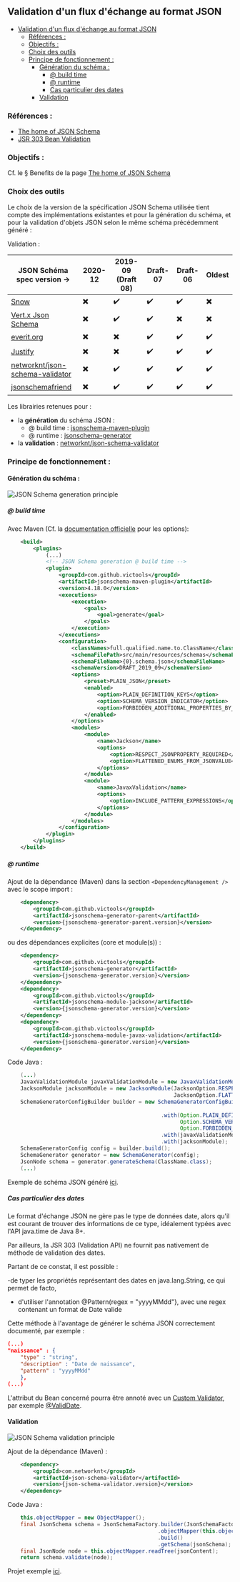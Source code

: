## Validation d'un flux d'échange au format JSON

- [Validation d'un flux d'échange au format JSON](#validation-dun-flux-déchange-au-format-json)
  - [Références :](#références-)
  - [Objectifs :](#objectifs-)
  - [Choix des outils](#choix-des-outils)
  - [Principe de fonctionnement :](#principe-de-fonctionnement-)
    - [Génération du schéma :](#génération-du-schéma-)
      - [@ build time](#-build-time)
      - [@ runtime](#-runtime)
      - [Cas particulier des dates](#cas-particulier-des-dates)
    - [Validation](#validation)

### Références : 
- [The home of JSON Schema](https://json-schema.org/)
- [JSR 303 Bean Validation](https://docs.monext.fr/download/attachments/808123498/bean_validation-1_0-final-spec.pdf?version=1&modificationDate=1625822343000&api=v2)

### Objectifs :
Cf. le § Benefits de la page [The home of JSON Schema](https://json-schema.org/)

### Choix des outils

Le choix de la version de la spécification JSON Schema utilisée tient compte des implémentations existantes et pour la génération du schéma, et pour la validation d'objets JSON selon le même schéma précédemment généré :

Validation :

| JSON Schéma spec version -> | 2020-12 | 2019-09 (Draft 08) | Draft-07 | Draft-06 | Oldest |
|-----|-----|-----|-----|-----|-----|
| [Snow](https://github.com/ssilverman/snowy-json) | :heavy_multiplication_x: | :heavy_check_mark: | :heavy_check_mark: | :heavy_check_mark: | :heavy_multiplication_x: |
| [Vert.x Json Schema](https://github.com/eclipse-vertx/vertx-json-schema) | :heavy_multiplication_x: | :heavy_check_mark: | :heavy_check_mark: | :heavy_multiplication_x: | :heavy_multiplication_x: |
| [everit.org](https://github.com/everit-org/json-schema) | :heavy_multiplication_x: | :heavy_multiplication_x: | :heavy_check_mark: | :heavy_check_mark: | :heavy_check_mark: |
| [Justify](https://github.com/leadpony/justify) | :heavy_multiplication_x: | :heavy_multiplication_x: | :heavy_check_mark: | :heavy_check_mark: | :heavy_check_mark: |
| [networknt/json-schema-validator](https://github.com/networknt/json-schema-validator) | :heavy_multiplication_x: | :heavy_check_mark: | :heavy_check_mark: | :heavy_check_mark: | :heavy_check_mark: |
| [jsonschemafriend](https://github.com/jimblackler/jsonschemafriend) | :heavy_multiplication_x: | :heavy_check_mark: | :heavy_check_mark: | :heavy_check_mark: | :heavy_check_mark: |

Les librairies retenues pour :
- la **génération** du schéma JSON : 
  - @ build time : [jsonschema-maven-plugin](https://github.com/victools/jsonschema-generator/tree/master/jsonschema-maven-plugin)
  - @ runtime : [jsonschema-generator](https://github.com/victools/jsonschema-generator/tree/master/jsonschema-generator)
- la **validation** : [networknt/json-schema-validator](https://github.com/networknt/json-schema-validator)


### Principe de fonctionnement :

#### Génération du schéma :

![JSON Schema generation principle](./../resources/images/jsonschema-generation-principle.png)

##### @ build time

Avec Maven (Cf. la [documentation officielle](https://victools.github.io/jsonschema-generator/#introduction) pour les options): 

```xml
    <build>
        <plugins>
            (...)
            <!-- JSON Schema generation @ build time -->
            <plugin>
                <groupId>com.github.victools</groupId>
                <artifactId>jsonschema-maven-plugin</artifactId>
                <version>4.18.0</version>
                <executions>
                    <execution>
                        <goals>
                            <goal>generate</goal>
                        </goals>
                    </execution>
                </executions>
                <configuration>
                    <classNames>full.qualified.name.to.ClassName</classNames>
                    <schemaFilePath>src/main/resources/schemas</schemaFilePath>
                    <schemaFileName>{0}.schema.json</schemaFileName>
                    <schemaVersion>DRAFT_2019_09</schemaVersion>
                    <options>
                        <preset>PLAIN_JSON</preset>
                        <enabled>
                            <option>PLAIN_DEFINITION_KEYS</option>
                            <option>SCHEMA_VERSION_INDICATOR</option>
                            <option>FORBIDDEN_ADDITIONAL_PROPERTIES_BY_DEFAULT</option>
                        </enabled>
                    </options>
                    <modules>
                        <module>
                            <name>Jackson</name>
                            <options>
                                <option>RESPECT_JSONPROPERTY_REQUIRED</option>
                                <option>FLATTENED_ENUMS_FROM_JSONVALUE</option>
                            </options>
                        </module>
                        <module>
                            <name>JavaxValidation</name>
                            <options>
                                <option>INCLUDE_PATTERN_EXPRESSIONS</option>
                            </options>
                        </module>
                    </modules>
                </configuration>
            </plugin>
        </plugins>
    </build>
```

##### @ runtime

Ajout de la dépendance (Maven) dans la section `<DependencyManagement />` avec le scope import : 
```XML
    <dependency>
        <groupId>com.github.victools</groupId>
        <artifactId>jsonschema-generator-parent</artifactId>
        <version>{jsonschema-generator-parent.version}</version>
    </dependency>
```

ou des dépendances explicites (core et module(s)) :
```XML
    <dependency>
        <groupId>com.github.victools</groupId>
        <artifactId>jsonschema-generator</artifactId>
        <version>{jsonschema-generator.version}</version>
    </dependency>
    <dependency>
        <groupId>com.github.victools</groupId>
        <artifactId>jsonschema-module-jackson</artifactId>
        <version>{jsonschema-generator.version}</version>
    </dependency>
    <dependency>
        <groupId>com.github.victools</groupId>
        <artifactId>jsonschema-module-javax-validation</artifactId>
        <version>{jsonschema-generator.version}</version>
    </dependency>
```

Code Java : 
```java
    (...)
    JavaxValidationModule javaxValidationModule = new JavaxValidationModule   (JavaxValidationOption.INCLUDE_PATTERN_EXPRESSIONS);
    JacksonModule jacksonModule = new JacksonModule(JacksonOption.RESPECT_JSONPROPERTY_REQUIRED, 
                                                    JacksonOption.FLATTENED_ENUMS_FROM_JSONVALUE);
    SchemaGeneratorConfigBuilder builder = new SchemaGeneratorConfigBuilder(SchemaVersion.DRAFT_2019_09, 
                                                                            OptionPreset.PLAIN_JSON)
                                                .with(Option.PLAIN_DEFINITION_KEYS,
                                                      Option.SCHEMA_VERSION_INDICATOR, 
                                                      Option.FORBIDDEN_ADDITIONAL_PROPERTIES_BY_DEFAULT)
                                                .with(javaxValidationModule)
                                                .with(jacksonModule);
    SchemaGeneratorConfig config = builder.build();
    SchemaGenerator generator = new SchemaGenerator(config);
    JsonNode schema = generator.generateSchema(ClassName.class);
    (...)
```

Exemple de schéma JSON généré [ici](./json-validation/src/main/resources/schemas/Librairie.schema.json).

##### Cas particulier des dates

Le format d'échange JSON ne gère pas le type de données date, alors qu'il est courant de trouver des informations de ce type, idéalement typées avec l'API java.time de Java 8+.

Par ailleurs, la JSR 303 (Validation API) ne fournit pas nativement de méthode de validation des dates.

Partant de ce constat, il est possible :

-de typer les propriétés représentant des dates en java.lang.String, ce qui permet de facto,
- d'utiliser l'annotation @Pattern(regex = "yyyyMMdd"}, avec une regex contenant un format de Date valide

Cette méthode à l'avantage de générer le schéma JSON correctement documenté, par exemple :
```json
(...)
"naissance" : {
    "type" : "string",
    "description" : "Date de naissance",
    "pattern" : "yyyyMMdd"
    },
(...)
```

L'attribut du Bean concerné pourra être annoté avec un [Custom Validator](./json-validation/src/main/java/fr/dva/model/validation/ValidDateValidator.java), par exemple [@ValidDate](./json-validation/src/main/java/fr/dva/model/validation/ValidDate.java).

#### Validation

![JSON Schema validation principle](./../resources/images/jsonschema-validation-principle.png)

Ajout de la dépendance (Maven) : 
```XML
    <dependency>
        <groupId>com.networknt</groupId>
        <artifactId>json-schema-validator</artifactId>
        <version>{json-schema-validator.version}</version>
    </dependency>
```

Code Java : 
```java
    this.objectMapper = new ObjectMapper();
    final JsonSchema schema = JsonSchemaFactory.builder(JsonSchemaFactory.getInstance(SpecVersion.VersionFlag.V201909))
                                               .objectMapper(this.objectMapper)
                                               .build()
                                               .getSchema(jsonSchema);
    final JsonNode node = this.objectMapper.readTree(jsonContent);
    return schema.validate(node);
```

Projet exemple [ici](./json-validation/).

